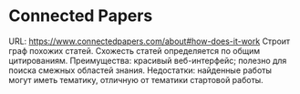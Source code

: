 # Connected Papers
URL: https://www.connectedpapers.com/about#how-does-it-work
Строит граф похожих статей. Схожесть статей определяется по общим цитированиям. 
Преимущества: красивый веб-интерфейс; полезно для поиска смежных областей знания.
Недостатки: найденные работы могут иметь тематику, отличную от тематики стартовой работы.